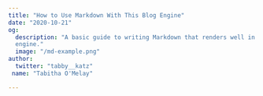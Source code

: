 ```yaml
---
title: "How to Use Markdown With This Blog Engine"
date: "2020-10-21"
og:
  description: "A basic guide to writing Markdown that renders well in this
  engine."
  image: "/md-example.png"
author:
  twitter: "tabby__katz"
 name: "Tabitha O'Melay"

---
```



<!--stackedit_data:
eyJoaXN0b3J5IjpbMjA0NzIxODEyXX0=
-->
